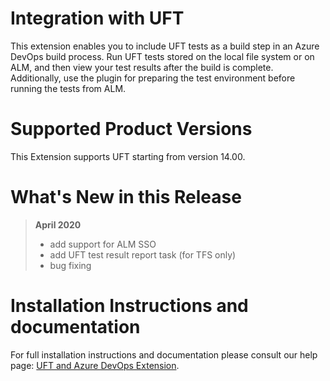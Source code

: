 # Integration with UFT

This extension enables you to include UFT tests as a build step in an Azure DevOps build process. Run UFT tests stored on the local file system or on ALM, and then view your test results after the build is complete.
Additionally, use the plugin for preparing the test environment before running the tests from ALM. 

# Supported Product Versions

This Extension supports UFT starting from version 14.00.

# What's New in this Release

> **April 2020**
> - add support for ALM SSO
> - add UFT test result report task (for TFS only)
> - bug fixing

# Installation Instructions and documentation

For full installation instructions and documentation please consult our help page: [UFT and Azure DevOps Extension](https://admhelp.microfocus.com/uft/en/15.0/UFT_Help/Content/UFT_Tools/Azure_DevOps_Extension/uft-azure-devops.htm).



